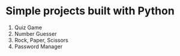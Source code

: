 # Simple projects built with Python

1. Quiz Game
2. Number Guesser
3. Rock, Paper, Scissors
4. Password Manager

